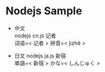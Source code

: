 # Nodejs Sample

- 中文  
 nodejs cn.js 记者  
 词语=< 记者 > 拼音=< jìzhě >   

- 日文
 nodejs ja.js 新宿  
 単語=< 新宿 > かな=< しんじゅく >   

